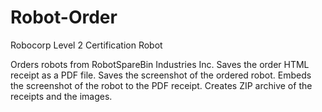 # Robot-Order
Robocorp Level 2 Certification Robot

Orders robots from RobotSpareBin Industries Inc.
Saves the order HTML receipt as a PDF file.
Saves the screenshot of the ordered robot.
Embeds the screenshot of the robot to the PDF receipt.
Creates ZIP archive of the receipts and the images.
